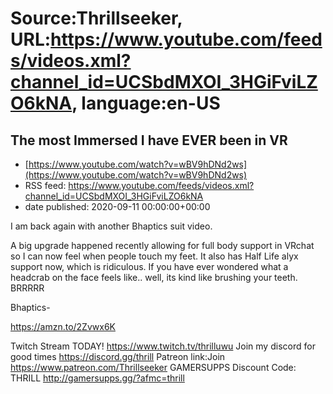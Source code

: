 # Source:Thrillseeker, URL:https://www.youtube.com/feeds/videos.xml?channel_id=UCSbdMXOI_3HGiFviLZO6kNA, language:en-US

## The most Immersed I have EVER been in VR
 - [https://www.youtube.com/watch?v=wBV9hDNd2ws](https://www.youtube.com/watch?v=wBV9hDNd2ws)
 - RSS feed: https://www.youtube.com/feeds/videos.xml?channel_id=UCSbdMXOI_3HGiFviLZO6kNA
 - date published: 2020-09-11 00:00:00+00:00

I am back again with another Bhaptics suit video.

A big upgrade happened recently allowing for full body support in VRchat so I can now feel when people touch my feet. It also has Half Life alyx support now, which is ridiculous. If you have ever wondered what a headcrab on the face feels like.. well, its kind like brushing your teeth. BRRRRR

Bhaptics-

https://amzn.to/2Zvwx6K

Twitch Stream TODAY!
https://www.twitch.tv/thrilluwu
Join my discord for good times
https://discord.gg/thrill
Patreon link:Join
https://www.patreon.com/Thrillseeker
GAMERSUPPS Discount Code: THRILL
http://gamersupps.gg/?afmc=thrill


